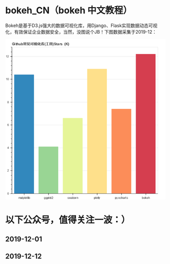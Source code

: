 # bokeh_CN（bokeh 中文教程）  

Bokeh是基于D3.js强大的数据可视化库，用Django、Flask实现数据动态可视化，有效保证企业数据安全，当然，没图说个JB！下图数据采集于2019-12：

  
![avatar](./bokeh_plot.png)  

  
# 以下公众号，值得关注一波：）  
## 2019-12-01    

## 2019-12-12  
